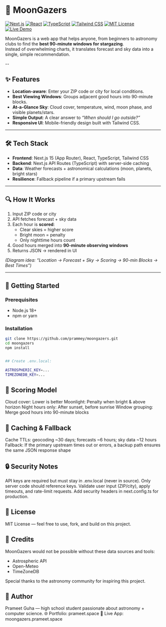 # 🌙 MoonGazers

[![Next.js](https://img.shields.io/badge/Next.js-15-black?logo=next.js)](https://nextjs.org/) 
[![React](https://img.shields.io/badge/React-18-61DAFB?logo=react&logoColor=white)](https://react.dev/) 
[![TypeScript](https://img.shields.io/badge/TypeScript-5-blue?logo=typescript)](https://www.typescriptlang.org/) 
[![Tailwind CSS](https://img.shields.io/badge/TailwindCSS-3-38B2AC?logo=tailwind-css)](https://tailwindcss.com/) 
[![MIT License](https://img.shields.io/badge/license-MIT-green)](LICENSE) 
[![Live Demo](https://img.shields.io/badge/demo-online-brightgreen)](https://moongazers.prameet.space/)

MoonGazers is a web app that helps anyone, from beginners to astronomy clubs to find the **best 90-minute windows for stargazing**.  
Instead of overwhelming charts, it translates forecast and sky data into a single, simple recommendation.  

--

## ✨ Features
- **Location-aware**: Enter your ZIP code or city for local conditions.  
- **Best Viewing Windows**: Groups adjacent good hours into 90-minute blocks.  
- **At-a-Glance Sky**: Cloud cover, temperature, wind, moon phase, and visible planets/stars.  
- **Simple Output**: A clear answer to *“When should I go outside?”*  
- **Responsive UI**: Mobile-friendly design built with Tailwind CSS.  

---

## 🛠 Tech Stack
- **Frontend**: Next.js 15 (App Router), React, TypeScript, Tailwind CSS  
- **Backend**: Next.js API Routes (TypeScript) with server-side caching  
- **Data**: Weather forecasts + astronomical calculations (moon, planets, bright stars)  
- **Resilience**: Fallback pipeline if a primary upstream fails  

---

## 🔍 How It Works
1. Input ZIP code or city  
2. API fetches forecast + sky data  
3. Each hour is **scored**:  
   - Clear skies = higher score  
   - Bright moon = penalty  
   - Only nighttime hours count  
4. Good hours merged into **90-minute observing windows**  
5. Returns JSON → rendered in UI  

*(Diagram idea: “Location → Forecast + Sky → Scoring → 90-min Blocks → Best Times”)*  

---

## 🚀 Getting Started

### Prerequisites
- Node.js 18+  
- npm or yarn  

### Installation
```bash
git clone https://github.com/prammey/moongazers.git
cd moongazers
npm install


## Create .env.local:

ASTROSPHERIC_KEY=...
TIMEZONEDB_KEY=...

```

## 🧮 Scoring Model

Cloud cover: Lower is better
Moonlight: Penalty when bright & above horizon
Night hours only: After sunset, before sunrise
Window grouping: Merge good hours into 90-minute blocks

## 🧱 Caching & Fallback

Cache TTLs: geocoding ~30 days; forecasts ~6 hours; sky data ~12 hours
Fallback: If the primary upstream times out or errors, a backup path ensures the same JSON response shape

## 🔒 Security Notes

API keys are required but must stay in .env.local (never in source).
Only server code should reference keys.
Validate user input (ZIP/city), apply timeouts, and rate-limit requests.
Add security headers in next.config.ts for production.

## 📜 License

MIT License — feel free to use, fork, and build on this project.

## 🙏 Credits

MoonGazers would not be possible without these data sources and tools:

- Astrospheric API 
- Open-Meteo
- TimeZoneDB


Special thanks to the astronomy community for inspiring this project.

## 👤 Author

Prameet Guha — high school student passionate about astronomy + computer science.
🌐 Portfolio: prameet.space
🚀 Live App: moongazers.prameet.space
